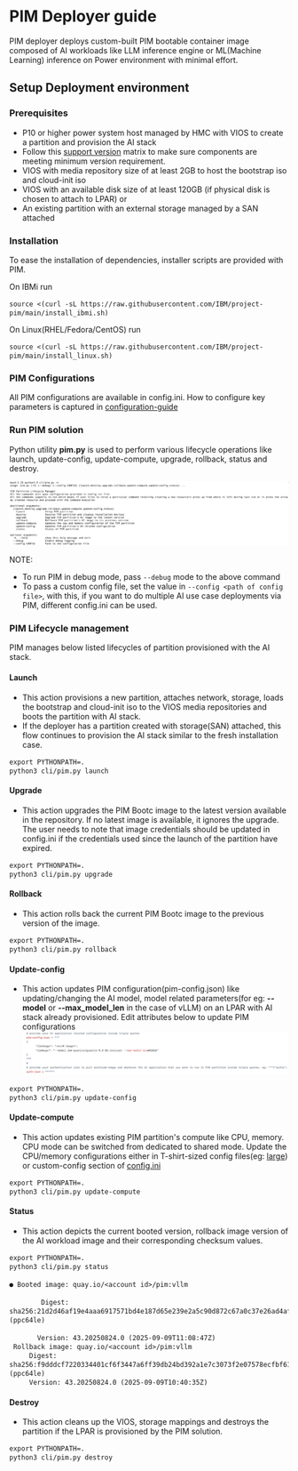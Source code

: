 # PIM Deployer guide

PIM deployer deploys custom-built PIM bootable container image composed of AI workloads like LLM inference engine or ML(Machine Learning) inference on Power environment with minimal effort.

## Setup Deployment environment

### Prerequisites
- P10 or higher power system host managed by HMC with VIOS to create a partition and provision the AI stack
- Follow this [support version](../README.md#supported-versions) matrix to make sure components are meeting minimum version requirement.
- VIOS with media repository size of at least 2GB to host the bootstrap iso and cloud-init iso
- VIOS with an available disk size of at least 120GB (if physical disk is chosen to attach to LPAR) 
  or
- An existing partition with an external storage managed by a SAN attached

### Installation
To ease the installation of dependencies, installer scripts are provided with PIM.

On IBMi run
```shell
source <(curl -sL https://raw.githubusercontent.com/IBM/project-pim/main/install_ibmi.sh)
```

On Linux(RHEL/Fedora/CentOS) run
```shell
source <(curl -sL https://raw.githubusercontent.com/IBM/project-pim/main/install_linux.sh)
```
### PIM Configurations
All PIM configurations are available in config.ini. How to configure key parameters is captured in [configuration-guide](configuration-guide.md)

### Run PIM solution
Python utility **pim.py** is used to perform various lifecycle operations like launch, update-config, update-compute, upgrade, rollback, status and destroy.

![alt text](pim_cli.png)

NOTE: 
- To run PIM in debug mode, pass `--debug` mode to the above command
- To pass a custom config file, set the value in `--config <path of config file>`, with this, if you want to do multiple AI use case deployments via PIM, different config.ini can be used.
### PIM Lifecycle management
PIM manages below listed lifecycles of partition provisioned with the AI stack.  

#### Launch
- This action provisions a new partition, attaches network, storage, loads the bootstrap and cloud-init iso to the VIOS media repositories and boots the partition with AI stack.
- If the deployer has a partition created with storage(SAN) attached, this flow continues to provision the AI stack similar to the fresh installation case.

```shell
export PYTHONPATH=.
python3 cli/pim.py launch
```

#### Upgrade
- This action upgrades the PIM Bootc image to the latest version available in the repository. If no latest image is available, it ignores the upgrade.
The user needs to note that image credentials should be updated in config.ini if the credentials used since the launch of the partition have expired.

```shell
export PYTHONPATH=.
python3 cli/pim.py upgrade
```

#### Rollback
- This action rolls back the current PIM Bootc image to the previous version of the image. 

```shell
export PYTHONPATH=.
python3 cli/pim.py rollback
```

#### Update-config
- This action updates PIM configuration(pim-config.json) like updating/changing the AI model, model related parameters(for eg: **--model** or **--max_model_len** in the case of vLLM) on an LPAR with AI stack already provisioned.
Edit attributes below to update PIM configurations
![alt text](update_conf.png)

```shell
export PYTHONPATH=.
python3 cli/pim.py update-config
```

#### Update-compute
- This action updates existing PIM partition's compute like CPU, memory. CPU mode can be switched from dedicated to shared mode.
Update the CPU/memory configurations either in T-shirt-sized config files(eg: [large](../cli/partition-flavor/large.ini)) or custom-config section of [config.ini](../config.ini)

```shell
export PYTHONPATH=.
python3 cli/pim.py update-compute
```

#### Status
- This action depicts the current booted version, rollback image version of the AI workload image and their corresponding checksum values.

```shell
export PYTHONPATH=.
python3 cli/pim.py status

● Booted image: quay.io/<account id>/pim:vllm

        Digest: sha256:21d2d46af19e4aaa6917571bd4e187d65e239e2a5c90d872c67a0c37e26ad4af (ppc64le)

       Version: 43.20250824.0 (2025-09-09T11:08:47Z)
 Rollback image: quay.io/<account id>/pim:vllm
     Digest: sha256:f9dddcf7220334401cf6f3447a6ff39db24bd392a1e7c3073f2e07578ecfbf61 (ppc64le)
     Version: 43.20250824.0 (2025-09-09T10:40:35Z)
```

#### Destroy
- This action cleans up the VIOS, storage mappings and destroys the partition if the LPAR is provisioned by the PIM solution.

```shell
export PYTHONPATH=.
python3 cli/pim.py destroy
```

